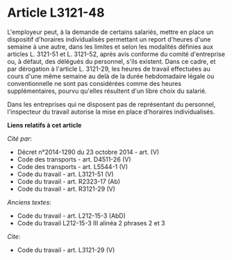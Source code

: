 # Article L3121-48

L'employeur peut, à la demande de certains salariés, mettre en place un dispositif d'horaires individualisés permettant un
report d'heures d'une semaine à une autre, dans les limites et selon les modalités définies aux articles L. 3121-51 et L.
3121-52, après avis conforme du comité d'entreprise ou, à défaut, des délégués du personnel, s'ils existent. Dans ce cadre,
et par dérogation à l'article L. 3121-29, les heures de travail effectuées au cours d'une même semaine au delà de la durée
hebdomadaire légale ou conventionnelle ne sont pas considérées comme des heures supplémentaires, pourvu qu'elles résultent
d'un libre choix du salarié. 

Dans les entreprises qui ne disposent pas de représentant du personnel, l'inspecteur du travail autorise la mise en place
d'horaires individualisés.

**Liens relatifs à cet article**

_Cité par_:

  - Décret n°2014-1290 du 23 octobre 2014 - art. (V)
  - Code des transports - art. D4511-26 (V)
  - Code des transports - art. L5544-1 (V)
  - Code du travail - art. L3121-51 (V)
  - Code du travail - art. R2323-17 (Ab)
  - Code du travail - art. R3121-29 (V)

_Anciens textes_:

  - Code du travail - art. L212-15-3 (AbD)
  - Code du travail L212-15-3 III alinéa 2 phrases 2 et 3

_Cite_:

  - Code du travail - art. L3121-29 (V)
